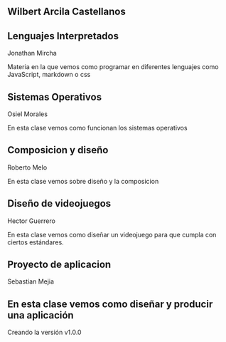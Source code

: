 Wilbert Arcila Castellanos 
---
## Lenguajes Interpretados
Jonathan Mircha 

Materia en la que vemos como programar en diferentes lenguajes como JavaScript, markdown o css

## Sistemas Operativos 
Osiel Morales

En esta clase vemos como funcionan los sistemas operativos

## Composicion y diseño

Roberto Melo

En esta clase vemos sobre diseño y la composicion

## Diseño de videojuegos 
Hector Guerrero

En esta clase vemos como diseñar un videojuego para que cumpla con ciertos estándares.

## Proyecto de aplicacion
Sebastian Mejia 

En esta clase vemos como diseñar y producir una aplicación
---
Creando la versión v1.0.0